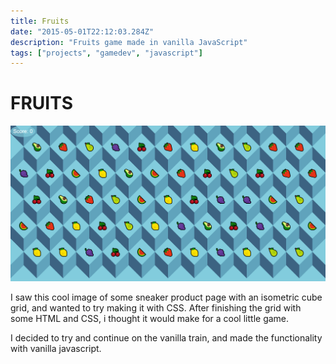 ```yaml
---
title: Fruits
date: "2015-05-01T22:12:03.284Z"
description: "Fruits game made in vanilla JavaScript"
tags: ["projects", "gamedev", "javascript"]
---
```


# FRUITS

![Fruits](./Fruits.png)

I saw this cool image of some sneaker product page with an isometric cube grid, and wanted to try making it with CSS.
After finishing the grid with some HTML and CSS, i thought it would make for a cool little game.

I decided to try and continue on the vanilla train, and made the functionality with vanilla javascript.